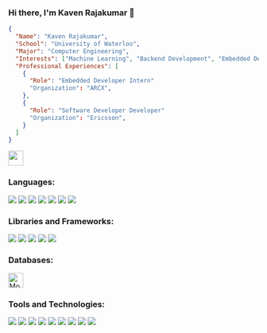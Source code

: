 ### Hi there, I'm Kaven Rajakumar 👋
<!--
```yaml
---
Name: Kaven Rajakumar
School: University of Waterloo
Major: Computer Engineering
Interests:
  - Machine Learning
  - Backend Development
  - Embedded Development

Professional Experiences:
  - Role: Embedded Developer Intern
    Organization: ARCX
  - Role: Software Developer Developer
    Organization: Ericsson
...
```
-->
```json
{
  "Name": "Kaven Rajakumar",
  "School": "University of Waterloo",
  "Major": "Computer Engineering",
  "Interests": ["Machine Learning", "Backend Development", "Embedded Development"],
  "Professional Experiences": [
    {
      "Role": "Embedded Developer Intern"
      "Organization": "ARCX",
    },
    {
      "Role": "Software Developer Developer"
      "Organization": "Ericsson",
    }
  ]
}
```

<!--
**Kaven-Raj/Kaven-Raj** is a ✨ _special_ ✨ repository because its `README.md` (this file) appears on your GitHub profile.

Here are some ideas to get you started:

- 🔭 I’m currently working on ...
- 🌱 I’m currently learning ...
- 👯 I’m looking to collaborate on ...
- 🤔 I’m looking for help with ...
- 💬 Ask me about ...
- 📫 How to reach me: ...
- 😄 Pronouns: ...
- ⚡ Fun fact: ...
-->

<a href="https://www.linkedin.com/in/kavenr/" target="_blank"><img src="https://img.shields.io/badge/-LinkedIn-blue?style=flat-square&logo=Linkedin&logoColor=white" height="30"></a>

<h3 align="left">Languages:</h3>
<p align="left"> 
  <img src="https://img.shields.io/badge/C++-00599C.svg?style=for-the-badge&logo=c%2B%2B&logoColor=white" />
  <img src="https://img.shields.io/badge/Java-ED8B00.svg?style=for-the-badge&logo=java&logoColor=white"/>
  <img src="https://img.shields.io/badge/Python-FFD43B?style=for-the-badge&logo=python&logoColor=blue"/>
  <img src="https://img.shields.io/badge/HTML5-E34F26?style=for-the-badge&logo=html5&logoColor=white"/>
  <img src="https://img.shields.io/badge/CSS3-1572B6?style=for-the-badge&logo=css3&logoColor=white" />
  <img src="https://img.shields.io/badge/JavaScript-F7DF1E.svg?style=for-the-badge&logo=javascript&logoColor=black"/>
  <img src="https://img.shields.io/badge/TypeScript-007ACC?style=for-the-badge&logo=typescript&logoColor=white"/>
</p>

<h3 align="left">Libraries and Frameworks:</h3>
<p align="left"> 
  <img src="https://img.shields.io/badge/React-20232A?style=for-the-badge&logo=react&logoColor=61DAFB">
  <img src="https://img.shields.io/badge/Redux-593D88?style=for-the-badge&logo=redux&logoColor=white"/>
  <img src="https://img.shields.io/badge/Node.js-43853D?style=for-the-badge&logo=node.js&logoColor=white">
  <img src="https://img.shields.io/badge/Express.js-000000?style=for-the-badge&logo=express&logoColor=white">
  <img src="https://img.shields.io/badge/Tailwind_CSS-38B2AC?style=for-the-badge&logo=tailwind-css&logoColor=white" />
</p>

<h3 align="left">Databases:</h3>
<p align="left"> 
  <img src="https://img.shields.io/badge/MongoDB-4EA94B?style=for-the-badge&logo=mongodb&logoColor=white" alt="MongoDB" height="30">
</p>

<h3>Tools and Technologies:</h3>
<p>
  <img src="https://img.shields.io/badge/GIT-E44C30?style=for-the-badge&logo=git&logoColor=white" />
  <img src="https://img.shields.io/badge/Postman-FF6C37?style=for-the-badge&logo=Postman&logoColor=white" />
  <img src="https://img.shields.io/badge/Jenkins-D24939?style=for-the-badge&logo=Jenkins&logoColor=white" />
  <img src="https://img.shields.io/badge/Docker-2CA5E0?style=for-the-badge&logo=docker&logoColor=white" />
  <img src="https://img.shields.io/badge/Jira-0052CC?style=for-the-badge&logo=Jira&logoColor=white" />
  <img src="https://img.shields.io/badge/Linux-FCC624?style=for-the-badge&logo=linux&logoColor=black" />
  <img src="https://img.shields.io/badge/Red%20Hat-EE0000?style=for-the-badge&logo=redhat&logoColor=white" />
  <img src="https://img.shields.io/badge/Ubuntu-E95420?style=for-the-badge&logo=ubuntu&logoColor=white" />
  <img src="https://img.shields.io/badge/mac%20os-000000?style=for-the-badge&logo=apple&logoColor=white" />
</p>
